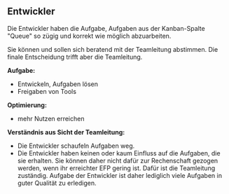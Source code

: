 ## Entwickler

Die Entwickler haben die Aufgabe, Aufgaben aus der Kanban-Spalte "Queue" so zügig und korrekt wie möglich abzuarbeiten. 

Sie können und sollen sich beratend mit der Teamleitung abstimmen. Die finale Entscheidung trifft aber die Teamleitung.

**Aufgabe:**

- Entwickeln, Aufgaben lösen
- Freigaben von Tools

**Optimierung:**

- mehr Nutzen erreichen

**Verständnis aus Sicht der Teamleitung:**

- Die Entwickler schaufeln Aufgaben weg. 
- Die Entwickler haben keinen oder kaum Einfluss auf die Aufgaben, die sie erhalten. Sie können daher nicht dafür zur Rechenschaft gezogen werden, wenn ihr erreichter EFP gering ist. Dafür ist die Teamleitung zuständig. Aufgabe der Entwickler ist daher lediglich viele Aufgaben in guter Qualität zu erledigen.





